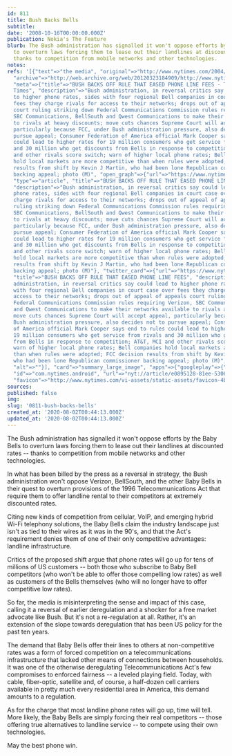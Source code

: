 ```yaml
---
id: 811
title: Bush Backs Bells
subtitle: 
date: '2008-10-16T00:00:00.000Z'
publication: Nokia's The Feature
blurb: The Bush administration has signalled it won't oppose efforts by the Baby Bells
  to overturn laws forcing them to lease out their landlines at discounted rates --
  thanks to competition from mobile networks and other technologies.
notes: 
refs: '[{"text"=>"the media", "original"=>"http://www.nytimes.com/2004/06/10/business/10PHON.html?hp",
  "archive"=>"http://web.archive.org/web/20120323184909/http://www.nytimes.com/2004/06/10/business/10PHON.html?hp",
  "meta"=>{"title"=>"BUSH BACKS OFF RULE THAT EASED PHONE LINE FEES - The New York
  Times", "description"=>"Bush administration, in reversal critics say could lead
  to higher phone rates, sides with four regional Bell companies in court case over
  fees they charge rivals for access to their networks; drops out of appeal of appeals
  court ruling striking down Federal Communications Commission rules requiring Verizon,
  SBC Communications, BellSouth and Qwest Communications to make their networks available
  to rivals at heavy discounts; move cuts chances Supreme Court will accept appeal,
  particularly because FCC, under Bush administration pressure, also decides not to
  pursue appeal; Consumer Federation of America official Mark Cooper says end to rules
  could lead to higher rates for 19 million consumers who get service from rivals
  and 30 million who get discounts from Bells in response to competition; AT&T, MCI
  and other rivals score switch; warn of higher local phone rates; Bell companies
  hold local markets are more competitive than when rules were adopted; FCC decision
  results from shift by Kevin J Martin, who had been lone Republican commissioner
  backing appeal; photo (M)", "open_graph"=>{"url"=>"https://www.nytimes.com/2004/06/10/business/bush-backs-off-rule-that-eased-phone-line-fees.html",
  "type"=>"article", "title"=>"BUSH BACKS OFF RULE THAT EASED PHONE LINE FEES", "images"=>[{"url"=>"https://static01.nyt.com/newsgraphics/images/icons/defaultPromoCrop.png"}],
  "description"=>"Bush administration, in reversal critics say could lead to higher
  phone rates, sides with four regional Bell companies in court case over fees they
  charge rivals for access to their networks; drops out of appeal of appeals court
  ruling striking down Federal Communications Commission rules requiring Verizon,
  SBC Communications, BellSouth and Qwest Communications to make their networks available
  to rivals at heavy discounts; move cuts chances Supreme Court will accept appeal,
  particularly because FCC, under Bush administration pressure, also decides not to
  pursue appeal; Consumer Federation of America official Mark Cooper says end to rules
  could lead to higher rates for 19 million consumers who get service from rivals
  and 30 million who get discounts from Bells in response to competition; AT&T, MCI
  and other rivals score switch; warn of higher local phone rates; Bell companies
  hold local markets are more competitive than when rules were adopted; FCC decision
  results from shift by Kevin J Martin, who had been lone Republican commissioner
  backing appeal; photo (M)"}, "twitter_card"=>{"url"=>"https://www.nytimes.com/2004/06/10/business/bush-backs-off-rule-that-eased-phone-line-fees.html",
  "title"=>"BUSH BACKS OFF RULE THAT EASED PHONE LINE FEES", "description"=>"Bush
  administration, in reversal critics say could lead to higher phone rates, sides
  with four regional Bell companies in court case over fees they charge rivals for
  access to their networks; drops out of appeal of appeals court ruling striking down
  Federal Communications Commission rules requiring Verizon, SBC Communications, BellSouth
  and Qwest Communications to make their networks available to rivals at heavy discounts;
  move cuts chances Supreme Court will accept appeal, particularly because FCC, under
  Bush administration pressure, also decides not to pursue appeal; Consumer Federation
  of America official Mark Cooper says end to rules could lead to higher rates for
  19 million consumers who get service from rivals and 30 million who get discounts
  from Bells in response to competition; AT&T, MCI and other rivals score switch;
  warn of higher local phone rates; Bell companies hold local markets are more competitive
  than when rules were adopted; FCC decision results from shift by Kevin J Martin,
  who had been lone Republican commissioner backing appeal; photo (M)", "images"=>[{"url"=>"https://static01.nyt.com/newsgraphics/images/icons/defaultCrop.png",
  "alt"=>""}], "card"=>"summary_large_image", "apps"=>{"googleplay"=>{"name"=>"NYTimes",
  "id"=>"com.nytimes.android", "url"=>"nyt://article/e0895128-81ee-5306-a481-5b102f65eedb"}}},
  "favicon"=>"http://www.nytimes.com/vi-assets/static-assets/favicon-4bf96cb6a1093748bf5b3c429accb9b4.ico"}}]'
sources: 
published: false
img: 
slug: '0811-bush-backs-bells'
created_at: '2020-08-02T00:44:13.000Z'
updated_at: '2020-08-02T00:44:13.000Z'
---
```

The Bush administration has signalled it won't oppose efforts by the Baby Bells to overturn laws forcing them to lease out their landlines at discounted rates -- thanks to competition from mobile networks and other technologies.

  
In what has been billed by the press as a reversal in strategy, the Bush administration won't oppose Verizon, BellSouth, and the other Baby Bells in their quest to overturn provisions of the 1996 Telecommunications Act that require them to offer landline rental to their competitors at extremely discounted rates.

Citing new kinds of competition from cellular, VoIP, and emerging hybrid Wi-Fi telephony solutions, the Baby Bells claim the industry landscape just isn't as tied to their wires as it was in the 90's, and that the Act's requirement denies them of one of their only competitive advantages: landline infrastructure.

Critics of the proposed shift argue that phone rates will go up for tens of millions of US customers -- both those who subscribe to Baby Bell competitors (who won't be able to offer those compelling low rates) as well as customers of the Bells themselves (who will no longer have to offer competitive low rates).

So far, the media is misinterpreting the sense and impact of this case, calling it a reversal of earlier deregulation and a shocker for a free market advocate like Bush. But it's not a re-regulation at all. Rather, it's an extension of the slope towards deregulation that has been US policy for the past ten years.

The demand that Baby Bells offer their lines to others at non-competitive rates was a form of forced competition on a telecommunications infrastructure that lacked other means of connections between households. It was one of the otherwise deregulating Telecommunications Act's few compromises to enforced fairness -- a leveled playing field. Today, with cable, fiber-optic, satellite and, of course, a half-dozen cell carriers available in pretty much every residential area in America, this demand amounts to a regulation.

As for the charge that most landline phone rates will go up, time will tell. More likely, the Baby Bells are simply forcing their real competitors -- those offering true alternatives to landline service -- to compete using their own technologies.

May the best phone win.
